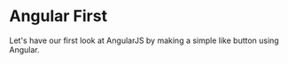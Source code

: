 # Angular First

Let's have our first look at AngularJS by making a simple like button using Angular.
